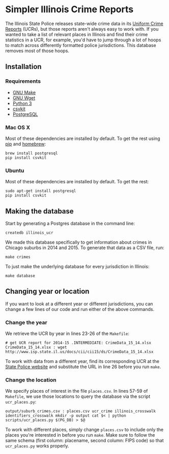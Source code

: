 Simpler Illinois Crime Reports
==============================

The Illinois State Police releases state-wide crime data in its [Uniform Crime Reports](http://www.isp.state.il.us/crime/ucrhome.cfm) (UCRs), but those reports aren't always easy to work with. If you wanted to take a list of relevant places in Illinois and find their crime statistics in a UCR, for example, you'd have to jump through a lot of hoops to match across differently formatted police jurisdictions. This database removes most of those hoops.

## Installation

### Requirements
* [GNU Make](https://www.gnu.org/software/make/)
* [GNU Wget](https://www.gnu.org/software/wget/)
* [Python 3](https://www.python.org/downloads/)
* [csvkit](https://csvkit.readthedocs.io/en/latest/tutorial/1_getting_started.html#installing-csvkit)
* [PostgreSQL](http://www.postgresql.org/)

### Mac OS X
Most of these dependencies are installed by default. To get the rest using [pip](https://pypi.python.org/pypi/pip) and [homebrew](http://brew.sh):
```
brew install postgresql
pip install csvkit
```

### Ubuntu
Most of these dependencies are installed by default. To get the rest:
```
sudo apt-get install postgresql
pip install csvkit
```

## Making the database

Start by generating a Postgres database in the command line:

`createdb illinois_ucr`

We made this database specifically to get information about crimes in Chicago suburbs in 2014 and 2015. To generate that data as a CSV file, run:

`make crimes`

To just make the underlying database for every jurisdiction in Illinois:

`make database`

## Changing year or location

If you want to look at a different year or different jurisdictions, you can change a few lines of our code and run either of the above commands.

### Change the year

We retrieve the UCR by year in lines 23-26 of the `Makefile`:

`# get UCR report for 2014-15
.INTERMEDIATE: CrimeData_15_14.xlsx
CrimeData_15_14.xlsx :
    wget http://www.isp.state.il.us/docs/cii/cii15/ds/CrimeData_15_14.xlsx`

To work with data from a different year, find its corresponding UCR at the [State Police website](http://www.isp.state.il.us/crime/ucrhome.cfm) and substitute the URL in line 26 before you run `make`.

### Change the location

We specify places of interest in the file `places.csv`. In lines 57-59 of `Makefile`, we use those locations to query the database via the script `ucr_places.py`: 

`output/suburb_crimes.csv : places.csv ucr_crime illinois_crosswalk identifiers_crosswalk
    mkdir -p output
    cat $< | python scripts/ucr_places.py $(PG_DB) > $@`

To work with different places, simply change `places.csv` to include only the places you're interested in before you run `make`. Make sure to follow the same schema (first column: placename, second column: FIPS code) so that `ucr_places.py` works properly. 
